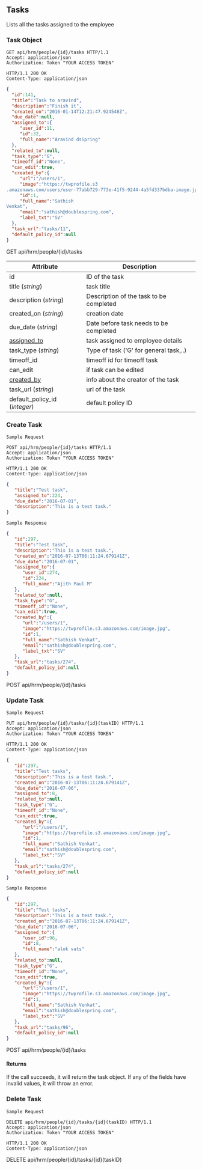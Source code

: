 ## Tasks

Lists all the tasks assigned to the employee

### Task Object

```http
GET api/hrm/people/{id}/tasks HTTP/1.1
Accept: application/json
Authorization: Token "YOUR ACCESS TOKEN"

HTTP/1.1 200 OK
Content-Type: application/json
```

```json
{
  "id":141,
  "title":"Task to aravind",
  "description":"Finish it",
  "created_on":"2016-01-14T12:21:47.924548Z",
  "due_date":null,
  "assigned_to":{
     "user_id":11,
     "id":32,
     "full_name":"Aravind dsSpring"
  },
  "related_to":null,
  "task_type":"G",
  "timeoff_id":"None",
  "can_edit":true,
  "created_by":{
     "url":"/users/1",
     "image":"https://twprofile.s3
.amazonaws.com/users/user-77abb729-773e-41f5-9244-4a5fd337bdba-image.jpg",
     "id":1,
     "full_name":"Sathish
Venkat",
     "email":"sathish@doublespring.com",
     "label_txt":"SV"
  },
  "task_url":"tasks/11",
  "default_policy_id":null
}
```

<aside>GET api/hrm/people/{id}/tasks </aside>

Attribute   | Description
--------- | ------------
id	| ID of the task
title (*string*)| task title
description (*string*)| Description of the task to be completed
created_on (*string*)| creation date
due_date (*string*)| Date before task needs to be completed
[assigned_to](#asigned_to-object) | task assigned to employee details
task_type (*string*)| Type of task ('G' for general task,..)
timeoff_id | timeoff id for timeoff task
can_edit | if task can be edited
[created_by](#created_by-object) | info about the creator of the task
task_url (*string*)| url of the task
default_policy_id (*integer*)| default policy ID

### Create Task

```
Sample Request
```

```http
POST api/hrm/people/{id}/tasks HTTP/1.1
Accept: application/json
Authorization: Token "YOUR ACCESS TOKEN"

HTTP/1.1 200 OK
Content-Type: application/json
```

```json 
{
   "title":"Test task",
   "assigned_to":224,
   "due_date":"2016-07-01",
   "description":"This is a test task."
}
```

```
Sample Response
```

```json
{
   "id":297,
   "title":"Test task",
   "description":"This is a test task.",
   "created_on":"2016-07-13T06:11:24.679141Z",
   "due_date":"2016-07-01",
   "assigned_to":{
      "user_id":274,
      "id":224,
      "full_name":"Ajith Paul M"
   },
   "related_to":null,
   "task_type":"G",
   "timeoff_id":"None",
   "can_edit":true,
   "created_by":{
      "url":"/users/1",
      "image":"https://twprofile.s3.amazonaws.com/image.jpg",
      "id":1,
      "full_name":"Sathish Venkat",
      "email":"sathish@doublespring.com",
      "label_txt":"SV"
   },
   "task_url":"tasks/274",
   "default_policy_id":null
}
```

<aside>POST api/hrm/people/{id}/tasks</aside>

### Update Task

```
Sample Request
```

```http
PUT api/hrm/people/{id}/tasks/{id}(taskID) HTTP/1.1
Accept: application/json
Authorization: Token "YOUR ACCESS TOKEN"

HTTP/1.1 200 OK
Content-Type: application/json
```

```json
{
   "id":297,
   "title":"Test tasks",
   "description":"This is a test task.",
   "created_on":"2016-07-13T06:11:24.679141Z",
   "due_date":"2016-07-06",
   "assigned_to":8,
   "related_to":null,
   "task_type":"G",
   "timeoff_id":"None",
   "can_edit":true,
   "created_by":{
      "url":"/users/1",
      "image":"https://twprofile.s3.amazonaws.com/image.jpg",
      "id":1,
      "full_name":"Sathish Venkat",
      "email":"sathish@doublespring.com",
      "label_txt":"SV"
   },
   "task_url":"tasks/274",
   "default_policy_id":null
}
```

```
Sample Response
```

```json
{
   "id":297,
   "title":"Test tasks",
   "description":"This is a test task.",
   "created_on":"2016-07-13T06:11:24.679141Z",
   "due_date":"2016-07-06",
   "assigned_to":{
      "user_id":96,
      "id":8,
      "full_name":"alok vats"
   },
   "related_to":null,
   "task_type":"G",
   "timeoff_id":"None",
   "can_edit":true,
   "created_by":{
      "url":"/users/1",
      "image":"https://twprofile.s3.amazonaws.com/image.jpg",
      "id":1,
      "full_name":"Sathish Venkat",
      "email":"sathish@doublespring.com",
      "label_txt":"SV"
   },
   "task_url":"tasks/96",
   "default_policy_id":null
}
```
<aside>POST api/hrm/people/{id}/tasks</aside>


#### Returns

If the call succeeds, it will return the task object. If any of the fields have invalid values, it will throw an error.


### Delete Task

```
Sample Request
```

```http
DELETE api/hrm/people/{id}/tasks/{id}(taskID) HTTP/1.1
Accept: application/json
Authorization: Token "YOUR ACCESS TOKEN"

HTTP/1.1 200 OK
Content-Type: application/json
```
<aside>DELETE api/hrm/people/{id}/tasks/{id}(taskID)</aside>


